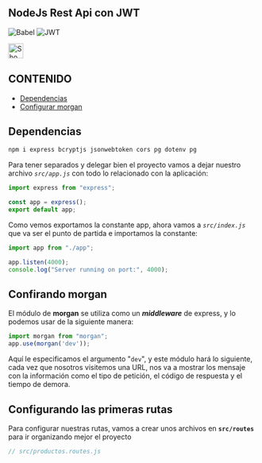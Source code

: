 ## NodeJs Rest Api con JWT

![Babel](https://img.shields.io/badge/Babel-F9DC3e?logo=babel&logoColor=black)
![JWT](https://img.shields.io/badge/JWT-black?logo=JSON%20web%20tokens)

<picture>
  <source media="(prefers-color-scheme: dark)" srcset="https://user-images.githubusercontent.com/25423296/163456776-7f95b81a-f1ed-45f7-b7ab-8fa810d529fa.png" width="30">
  <source media="(prefers-color-scheme: light)" srcset="https://user-images.githubusercontent.com/25423296/163456779-a8556205-d0a5-45e2-ac17-42d089e3c3f8.png" width="30">
  <img alt="Shows an illustrated sun in light mode and a moon with stars in dark mode." src="https://user-images.githubusercontent.com/25423296/163456779-a8556205-d0a5-45e2-ac17-42d089e3c3f8.png" width="30">
</picture>



## CONTENIDO

- [Dependencias](#dependencias)
- [Configurar morgan](#configurar-morgan)




<a name="dependencias"></a>
## Dependencias

```bash
npm i express bcryptjs jsonwebtoken cors pg dotenv pg
```


Para tener separados y delegar bien el proyecto vamos a dejar nuestro archivo *`src/app.js`* con todo lo relacionado con la aplicación:  

```js
import express from "express";

const app = express();
export default app;
```

Como vemos exportamos la constante app, ahora vamos a *`src/index.js`* que va ser el punto de partida e importamos la constante:  

```js
import app from "./app";

app.listen(4000);
console.log("Server running on port:", 4000);
```

<a name="configurar-morgan"></a>
## Confirando morgan

El módulo de **morgan** se utiliza como un ***middleware*** de express, y lo podemos usar de la siguiente manera:  

```js
import morgan from "morgan";
app.use(morgan('dev'));
```

Aquí le especificamos el argumento "`dev`", y este módulo hará lo siguiente, cada vez que nosotros visitemos una URL, nos va a mostrar los mensaje con la información como el tipo de petición, el código de respuesta y el tiempo de demora.

<a name="configurar-rutas"></a>
## Configurando las primeras rutas

Para configurar nuestras rutas, vamos a crear unos archivos en **`src/routes`** para ir organizando mejor el proyecto


```js
// src/productos.routes.js

```

